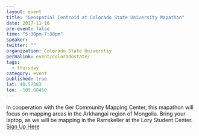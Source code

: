 ```yaml
---
layout: event 
title: "Geospatial Centroid at Colorado State University Mapathon"
date: 2017-11-16
pre-event: false
time: "5:30pm-7:30pm"
speaker:
twitter: ""
organization: Colorado State Universtiy
permalink: event/coloradostate/
tags:
  - thursday 
category: event
published: true
lat: 40.57383
lon: -105.08450
---
```


In cooperation with the Ger Community Mapping Center, this mapathon will focus on mapping areas in the Arkhangai region of Mongolia. Bring your laptop, as we will be mapping in the Ramskeller at the Lory Student Center.
[Sign Up Here](http://gis.colostate.edu)
